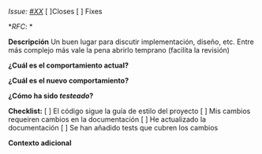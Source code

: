 
*_Issue_: [#XX](url)*
[ ]Closes 
[ ] Fixes

*_RFC_: *

**Descripción**
Un buen lugar para discutir implementación, diseño, etc. 
Entre más complejo más vale la pena abrirlo temprano (facilita la revisión)

**¿Cuál es el comportamiento actual?**

**¿Cuál es el nuevo comportamiento?**

**¿Cómo ha sido _testeado_?**

**Checklist:**
[ ] El código sigue la guía de estilo del proyecto
[ ] Mis cambios requeiren cambios en la documentación
[ ] He actualizado la documentación 
[ ] Se han añadido tests que cubren los cambios

**Contexto adicional**
